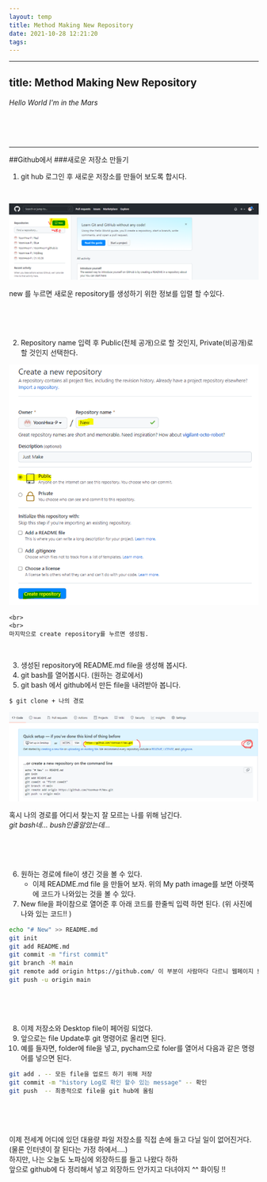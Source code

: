 ```yaml
---
layout: temp
title: Method Making New Repository 
date: 2021-10-28 12:21:20
tags:
---
```


---
title: Method Making New Repository 
---
###### Hello World I'm in the Mars

<br><br>

---
##Github에서
###새로운 저장소 만들기 


1. git hub 로그인 후 새로운 저장소를 만들어 보도록 합시다.
  <br>

![시작](../_image/New_.png)

 new 를 누르면 새로운 repository를 생성하기 위한 정보를 입렬 할 수있다. 

<br>
<br>
<br>

2. Repository name 입력 후 Public(전체 공개)으로 할 것인지, Private(비공개)로 할 것인지 선택한다.

![저장소 만들기](../_image/img.png)

    <br>
    <br>
    마지막으로 create repository를 누르면 생성됨. 

<br>

3. 생성된 repository에 README.md file을 생성해 봅시다. 
4. git bash를 열어봅시다. (원하는 경로에서)
5. git bash 에서 github에서 만든 file을 내려받아 봅니다.
``` bash
$ git clone + 나의 경로
```

![My Path](../_image/Path.png)

혹시 나의 경로를 어디서 찾는지 잘 모르는 나를 위해 남긴다. <br>
_git bash네... bush인줄알았는데..._

<br>
<br>
<br>


6. 원하는 경로에 file이 생긴 것을 볼 수 있다. 
   + 이제 README.md file 을 만들어 보자. 위의 My path image를 보면 아랫쪽에 코드가 나와있는 것을 볼 수 있다. 
7. New file을 파이참으로 열어준 후  아래 코드를 한줄씩 입력 하면 된다. (위 사진에 나와 있는 코드!! )
``` bash
echo "# New" >> README.md
git init
git add README.md
git commit -m "first commit"
git branch -M main
git remote add origin https://github.com/ 이 부분이 사람마다 다르니 웹페이지 보고 하기!
git push -u origin main
```


<br>
<br>
<br>

8. 이제 저장소와 Desktop file이 페어링 되었다. 
9. 앞으로는 file Update후 git 명령어로 올리면 된다. 
10. 예를 들자면, folder에 file을 넣고, pycham으로 foler를 열어서 다음과 같은 명령어를 넣으면 된다. 

```bash
git add . -- 모든 file을 업로드 하기 위해 저장
git commit -m "history Log로 확인 할수 있는 message" -- 확인
git push  -- 최종적으로 file을 git hub에 올림
```

<br>
<br>
<br>
 
이제 전세계 어디에 있던 대용량 파일 저장소를 직접 손에 들고 다닐 일이 없어진거다. (물론 인터넷이 잘 된다는 가정 하에서....)<br>
하지만, 나는 오늘도 노파심에 외장하드를 들고 나왔다 하하  <br>
앞으로 github에 다 정리해서 넣고  외장하드 안가지고 다녀야지 ^^ 화이팅 !!

